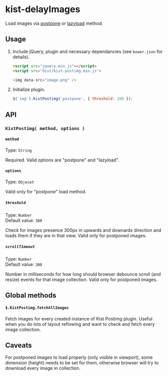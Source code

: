 # kist-delayImages

Load images via [postpone](https://dvcs.w3.org/hg/webperf/raw-file/tip/specs/ResourcePriorities/Overview.html#attr-postpone) or [lazyload](https://dvcs.w3.org/hg/webperf/raw-file/tip/specs/ResourcePriorities/Overview.html#attr-lazyload) method.

## Usage

1. Include jQuery, plugin and necessary dependancies (see `bower.json` for details).

    ```html
    <script src="jquery.min.js"></script>
    <script src="dist/kist-postimg.min.js">

    <img data-src="image.png" />
    ```

3. Initialize plugin.

    ```javascript
    $('img').KistPostimg('postpone', { threshold: 200 });
    ```

## API

### `KistPostimg( method, options )`

#### `method`

Type: `String`  

Required. Valid options are "postpone" and "lazyload".

#### `options`

Type: `Objecet`

Valid only for "postpone" load method.

##### `threshold`

Type: `Number`  
Default value: `300`

Check for images presence 300px in upwards and downards direction and loads them
if they are in that view. Valid only for postponed images.

##### `scrollTimeout`

Type: `Number`  
Default value: `300`

Number in milliseconds for how long should browser debounce scroll (and resize)
events for that image collection. Valid only for postponed images.

## Global methods

#### `$.KistPostimg.fetchAllImages`

Fetch images for every created instance of Kist Postimg plugin. Useful when you
do lots of layout reflowing and want to check and fetch every image collection.

## Caveats

For postponed images to load properly (only visible in viewport), some dimension 
(height) needs to be set for them, otherwise browser will try to download every
image in collection.
